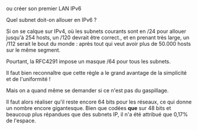 
ou créer son premier LAN IPv6

Quel subnet doit-on allouer en IPv6 ?

Si on se calque sur IPv4, où les subnets courants sont en /24 pour allouer jusqu'à 254 hosts, un /120 devrait être correct., et en prenant très large, un /112 serait le bout du monde : après tout qui veut avoir plus de 50.000 hosts sur le même segment.

Pourtant, la RFC4291 impose un masque /64 pour tous les subnets.

Il faut bien reconnaître que cette règle a le grand avantage de la simplicité et de l'uniformité !

Mais on a quand même se demander si ce n'est pas du gaspillage.

Il faut alors réaliser qu'il reste encore 64 bits pour les réseaux, ce qui donne un nombre encore gigantesque. 
Bien que codées **que** sur 48 bits et beaucoup plus répandues que des subnets IP,  il n'a été attribué que 0,17% de l'espace.  

<!--stackedit_data:
eyJoaXN0b3J5IjpbLTE0Mjc5NjE2NjcsODU5MzM1NTY2XX0=
-->